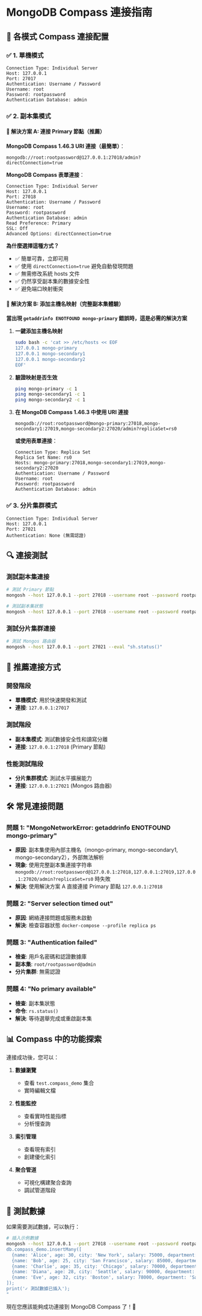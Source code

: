 # MongoDB Compass 連接指南

## 🧭 **各模式 Compass 連接配置**

### ✅ **1. 單機模式**
```
Connection Type: Individual Server
Host: 127.0.0.1
Port: 27017
Authentication: Username / Password
Username: root
Password: rootpassword
Authentication Database: admin
```

### ✅ **2. 副本集模式**

#### 🔧 **解決方案 A: 連接 Primary 節點（推薦）**

**MongoDB Compass 1.46.3 URI 連接（最簡單）**：
```
mongodb://root:rootpassword@127.0.0.1:27018/admin?directConnection=true
```

**MongoDB Compass 表單連接**：
```
Connection Type: Individual Server
Host: 127.0.0.1
Port: 27018
Authentication: Username / Password
Username: root
Password: rootpassword
Authentication Database: admin
Read Preference: Primary
SSL: Off
Advanced Options: directConnection=true
```

**為什麼選擇這種方式？**
- ✅ 簡單可靠，立即可用
- ✅ 使用 `directConnection=true` 避免自動發現問題
- ✅ 無需修改系統 hosts 文件
- ✅ 仍然享受副本集的數據安全性
- ✅ 避免端口映射衝突

#### 🔧 **解決方案 B: 添加主機名映射（完整副本集體驗）**

**當出現 `getaddrinfo ENOTFOUND mongo-primary` 錯誤時，這是必需的解決方案**

1. **一鍵添加主機名映射**
   ```bash
   sudo bash -c 'cat >> /etc/hosts << EOF
   127.0.0.1 mongo-primary
   127.0.0.1 mongo-secondary1
   127.0.0.1 mongo-secondary2
   EOF'
   ```

2. **驗證映射是否生效**
   ```bash
   ping mongo-primary -c 1
   ping mongo-secondary1 -c 1
   ping mongo-secondary2 -c 1
   ```

3. **在 MongoDB Compass 1.46.3 中使用 URI 連接**
   ```
   mongodb://root:rootpassword@mongo-primary:27018,mongo-secondary1:27019,mongo-secondary2:27020/admin?replicaSet=rs0
   ```

   **或使用表單連接**：
   ```
   Connection Type: Replica Set
   Replica Set Name: rs0
   Hosts: mongo-primary:27018,mongo-secondary1:27019,mongo-secondary2:27020
   Authentication: Username / Password
   Username: root
   Password: rootpassword
   Authentication Database: admin
   ```

### ✅ **3. 分片集群模式**
```
Connection Type: Individual Server
Host: 127.0.0.1
Port: 27021
Authentication: None (無需認證)
```

## 🔍 **連接測試**

### 測試副本集連接
```bash
# 測試 Primary 節點
mongosh --host 127.0.0.1 --port 27018 --username root --password rootpassword --authenticationDatabase admin --eval "db.runCommand({ping: 1})"

# 測試副本集狀態
mongosh --host 127.0.0.1 --port 27018 --username root --password rootpassword --authenticationDatabase admin --eval "rs.status().members.length"
```

### 測試分片集群連接
```bash
# 測試 Mongos 路由器
mongosh --host 127.0.0.1 --port 27021 --eval "sh.status()"
```

## 🎯 **推薦連接方式**

### 開發階段
- **單機模式**: 用於快速開發和測試
- **連接**: `127.0.0.1:27017`

### 測試階段  
- **副本集模式**: 測試數據安全性和讀寫分離
- **連接**: `127.0.0.1:27018` (Primary 節點)

### 性能測試階段
- **分片集群模式**: 測試水平擴展能力
- **連接**: `127.0.0.1:27021` (Mongos 路由器)

## 🛠️ **常見連接問題**

### 問題 1: "MongoNetworkError: getaddrinfo ENOTFOUND mongo-primary"
- **原因**: 副本集使用內部主機名（mongo-primary, mongo-secondary1, mongo-secondary2），外部無法解析
- **現象**: 使用完整副本集連接字符串 `mongodb://root:rootpassword@127.0.0.1:27018,127.0.0.1:27019,127.0.0.1:27020/admin?replicaSet=rs0` 時失敗
- **解決**: 使用解決方案 A 直接連接 Primary 節點 `127.0.0.1:27018`

### 問題 2: "Server selection timed out"
- **原因**: 網絡連接問題或服務未啟動
- **解決**: 檢查容器狀態 `docker-compose --profile replica ps`

### 問題 3: "Authentication failed"  
- **檢查**: 用戶名密碼和認證數據庫
- **副本集**: `root/rootpassword@admin`
- **分片集群**: 無需認證

### 問題 4: "No primary available"
- **檢查**: 副本集狀態
- **命令**: `rs.status()`
- **解決**: 等待選舉完成或重啟副本集

## 📊 **Compass 中的功能探索**

連接成功後，您可以：

1. **數據瀏覽**
   - 查看 `test.compass_demo` 集合
   - 實時編輯文檔

2. **性能監控**  
   - 查看實時性能指標
   - 分析慢查詢

3. **索引管理**
   - 查看現有索引
   - 創建優化索引

4. **聚合管道**
   - 可視化構建聚合查詢
   - 調試管道階段

## 🚀 **測試數據**

如果需要測試數據，可以執行：

```bash
# 插入示例數據
mongosh --host 127.0.0.1 --port 27018 --username root --password rootpassword --authenticationDatabase admin --eval "
db.compass_demo.insertMany([
  {name: 'Alice', age: 30, city: 'New York', salary: 75000, department: 'Engineering'},
  {name: 'Bob', age: 25, city: 'San Francisco', salary: 85000, department: 'Design'},
  {name: 'Charlie', age: 35, city: 'Chicago', salary: 70000, department: 'Marketing'},
  {name: 'Diana', age: 28, city: 'Seattle', salary: 90000, department: 'Engineering'},
  {name: 'Eve', age: 32, city: 'Boston', salary: 78000, department: 'Sales'}
]);
print('✓ 測試數據已插入');
"
```

現在您應該能夠成功連接到 MongoDB Compass 了！🎉